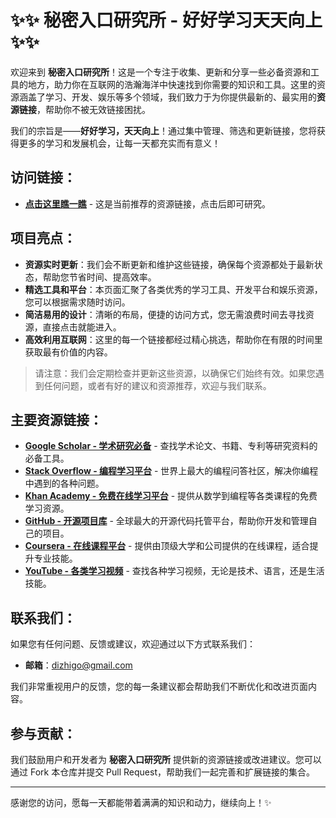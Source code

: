 # ✨✨ 秘密入口研究所 - 好好学习天天向上 ✨✨

欢迎来到 **秘密入口研究所**！这是一个专注于收集、更新和分享一些必备资源和工具的地方，助力你在互联网的浩瀚海洋中快速找到你需要的知识和工具。这里的资源涵盖了学习、开发、娱乐等多个领域，我们致力于为你提供最新的、最实用的**资源链接**，帮助你不被无效链接困扰。

我们的宗旨是——**好好学习，天天向上**！通过集中管理、筛选和更新链接，您将获得更多的学习和发展机会，让每一天都充实而有意义！
## 访问链接：
- **[点击这里瞧一瞧](https://www.fabuye.top)** - 这是当前推荐的资源链接，点击后即可研究。

## 项目亮点：
- **资源实时更新**：我们会不断更新和维护这些链接，确保每个资源都处于最新状态，帮助您节省时间、提高效率。
- **精选工具和平台**：本页面汇聚了各类优秀的学习工具、开发平台和娱乐资源，您可以根据需求随时访问。
- **简洁易用的设计**：清晰的布局，便捷的访问方式，您无需浪费时间去寻找资源，直接点击就能进入。
- **高效利用互联网**：这里的每一个链接都经过精心挑选，帮助你在有限的时间里获取最有价值的内容。

> 请注意：我们会定期检查并更新这些资源，以确保它们始终有效。如果您遇到任何问题，或者有好的建议和资源推荐，欢迎与我们联系。

## 主要资源链接：
- **[Google Scholar - 学术研究必备](https://scholar.google.com)** - 查找学术论文、书籍、专利等研究资料的必备工具。
- **[Stack Overflow - 编程学习平台](https://stackoverflow.com)** - 世界上最大的编程问答社区，解决你编程中遇到的各种问题。
- **[Khan Academy - 免费在线学习平台](https://www.khanacademy.org)** - 提供从数学到编程等各类课程的免费学习资源。
- **[GitHub - 开源项目库](https://github.com)** - 全球最大的开源代码托管平台，帮助你开发和管理自己的项目。
- **[Coursera - 在线课程平台](https://www.coursera.org)** - 提供由顶级大学和公司提供的在线课程，适合提升专业技能。
- **[YouTube - 各类学习视频](https://www.youtube.com)** - 查找各种学习视频，无论是技术、语言，还是生活技能。

## 联系我们：
如果您有任何问题、反馈或建议，欢迎通过以下方式联系我们：
- **邮箱**：[dizhigo@gmail.com](mailto:dizhigo@gmail.com)

我们非常重视用户的反馈，您的每一条建议都会帮助我们不断优化和改进页面内容。

## 参与贡献：
我们鼓励用户和开发者为 **秘密入口研究所** 提供新的资源链接或改进建议。您可以通过 Fork 本仓库并提交 Pull Request，帮助我们一起完善和扩展链接的集合。

---
感谢您的访问，愿每一天都能带着满满的知识和动力，继续向上！✨
